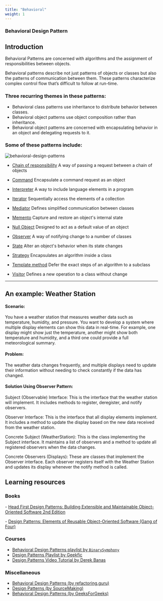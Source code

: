 ```yaml
---
title: "Behavioral"
weight: 1
---
```


### Behavioral Design Pattern

## Introduction

Behavioral Patterns are concerned with algorithms and the assignment of responsibilities between objects. 

Behavioral patterns describe not just patterns of objects or classes but also the patterns of communication between them. These patterns characterize complex control flow that’s difficult to follow at run-time.

### Three recurring themes in these patterns:

- Behavioral class patterns use inheritance to distribute behavior between classes. 
- Behavioral object patterns use object composition rather than inheritance.
- Behavioral object patterns are concerned with encapsulating behavior in an object and delegating requests to it.  

### Some of these patterns include:
![behavioral-design-patterns](https://miro.medium.com/v2/resize:fit:1024/1*i4-Nqk8wppxeDbyU7pFuLg.png)

* [Chain of responsibility](https://sourcemaking.com/design_patterns/chain_of_responsibility)
   A way of passing a request between a chain of objects

* [Command](https://sourcemaking.com/design_patterns/command)
   Encapsulate a command request as an object

* [Interpreter](https://sourcemaking.com/design_patterns/interpreter)
   A way to include language elements in a program

* [Iterator](https://sourcemaking.com/design_patterns/iterator)
   Sequentially access the elements of a collection

* [Mediator](https://sourcemaking.com/design_patterns/mediator)
   Defines simplified communication between classes

* [Memento](https://sourcemaking.com/design_patterns/memento)
   Capture and restore an object's internal state

* [Null Object](https://sourcemaking.com/design_patterns/null_object)
   Designed to act as a default value of an object

* [Observer](https://sourcemaking.com/design_patterns/observer)
   A way of notifying change to a number of classes

* [State](https://sourcemaking.com/design_patterns/state)
   Alter an object's behavior when its state changes

* [Strategy](https://sourcemaking.com/design_patterns/strategy)
   Encapsulates an algorithm inside a class

* [Template method](https://sourcemaking.com/design_patterns/template_method)
   Defer the exact steps of an algorithm to a subclass

* [Visitor](https://sourcemaking.com/design_patterns/visitor)
   Defines a new operation to a class without change

--- 
## An example: Weather Station

#### Scenario: 
You have a weather station that measures weather data such as temperature, humidity, and pressure. You want to develop a system where multiple display elements can show this data in real-time. For example, one display might show just the temperature, another might show both temperature and humidity, and a third one could provide a full meteorological summary.

#### Problem:
The weather data changes frequently, and multiple displays need to update their information without needing to check constantly if the data has changed.

#### Solution Using Observer Pattern:
Subject (Observable) Interface: This is the interface that the weather station will implement. It includes methods to register, deregister, and notify observers.

Observer Interface: This is the interface that all display elements implement. It includes a method to update the display based on the new data received from the weather station.

Concrete Subject (WeatherStation): This is the class implementing the Subject interface. It maintains a list of observers and a method to update all registered observers when the data changes.

Concrete Observers (Displays): These are classes that implement the Observer interface. Each observer registers itself with the Weather Station and updates its display whenever the notify method is called.

## Learning resources

### Books

\- [Head First Design Patterns: Building Extensible and Maintainable Object-Oriented Software 2nd Edition ](https://a.co/d/0Zvapmm)

\- [Design Patterns: Elements of Reusable Object-Oriented Software (Gang of Four)](https://a.co/d/cTokqi1)

### Courses

- [Behavioral Design Patterns playlist by `BinarySymphony`](https://youtu.be/vzCVO7B6wYw?si=zRbitn6szEuc7Nvf)
- [Design Patterns Playlist by Geekfic](https://youtu.be/FafNcoBvVQo?si=Hv6w5fKNSiOrGt7l)
- [Design Patterns Video Tutorial by Derek Banas](https://www.youtube.com/watch?v=vNHpsC5ng_E&list=PLF206E906175C7E07&ab_channel=DerekBanas)

### Miscellaneous

- [Behavioral Design Patterns (by refactoring.guru)](https://refactoring.guru/design-patterns/behavioral-patterns)
- [Design Patterns (by SourceMaking)](https://sourcemaking.com/design_patterns/)
- [Behavioral Design Patterns (by GeeksForGeeks)](https://www.geeksforgeeks.org/behavioral-design-patterns/)